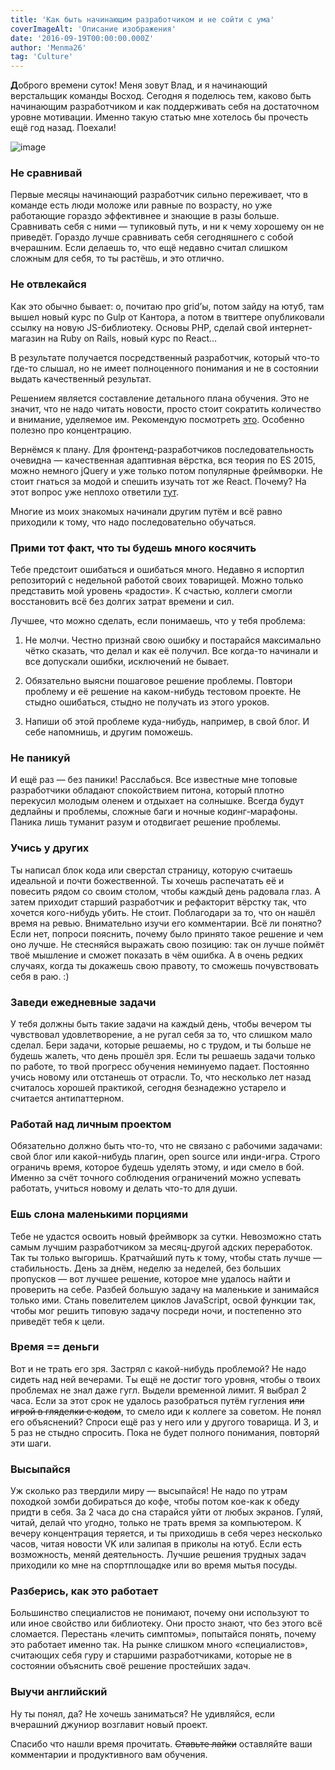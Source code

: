 ```yaml
---
title: 'Как быть начинающим разработчиком и не сойти с ума'
coverImageAlt: 'Описание изображения'
date: '2016-09-19T00:00:00.000Z'
author: 'Menma26'
tag: 'Culture'
---
```




**Д**оброго времени суток! Меня зовут Влад, и я начинающий верстальщик команды Восход. Сегодня я поделюсь тем, каково быть начинающим разработчиком и как поддерживать себя на достаточном уровне мотивации. Именно такую статью мне хотелось бы прочесть ещё год назад. Поехали!

![image](/images/fry.jpeg)

### Не сравнивай

Первые месяцы начинающий разработчик сильно переживает, что в команде есть люди моложе или равные по возрасту, но уже работающие гораздо эффективнее и знающие в разы больше. Сравнивать себя с ними — тупиковый путь, и ни к чему хорошему он не приведёт. Гораздо лучше сравнивать себя сегодняшнего с собой вчерашним. Если делаешь то, что ещё недавно считал слишком сложным для себя, то ты растёшь, и это отлично.

### Не отвлекайся

Как это обычно бывает: о, почитаю про grid’ы, потом зайду на ютуб, там вышел новый курс по Gulp от Кантора, а потом в твиттере опубликовали ссылку на новую JS-библиотеку. Основы PHP, сделай свой интернет-магазин на Ruby on Rails, новый курс по React…

В результате получается посредственный разработчик, который что-то где-то слышал, но не имеет полноценного понимания и не в состоянии выдать качественный результат.

Решением является составление детального плана обучения. Это не значит, что не надо читать новости, просто стоит сократить количество и внимание, уделяемое им. Рекомендую посмотреть [это](http://www.niceandeasy.me/daily/news-is-shit). Особенно полезно про концентрацию.

Вернёмся к плану. Для фронтенд-разработчиков последовательность очевидна — качественная адаптивная вёрстка, вся теория по ES 2015, можно немного jQuery и уже только потом популярные фреймворки. Не стоит гнаться за модой и спешить изучать тот же React. Почему? На этот вопрос уже неплохо ответили [тут](https://snipcart.com/blog/learn-vanilla-javascript-before-using-js-frameworks).

Многие из моих знакомых начинали другим путём и всё равно приходили к тому, что надо последовательно обучаться.

### Прими тот факт, что ты будешь много косячить

Тебе предстоит ошибаться и ошибаться много. Недавно я испортил репозиторий с недельной работой своих товарищей. Можно только представить мой уровень «радости». К счастью, коллеги смогли восстановить всё без долгих затрат времени и сил.

Лучшее, что можно сделать, если понимаешь, что у тебя проблема:

1. Не молчи. Честно признай свою ошибку и постарайся максимально чётко сказать, что делал и как её получил. Все когда-то начинали и все допускали ошибки, исключений не бывает.

2. Обязательно выясни пошаговое решение проблемы. Повтори проблему и её решение на каком-нибудь тестовом проекте. Не стыдно ошибаться, стыдно не получать из этого уроков.

3. Напиши об этой проблеме куда-нибудь, например, в свой блог. И себе напомнишь, и другим поможешь.

### Не паникуй

И ещё раз — без паники! Расслабься. Все известные мне топовые разработчики обладают спокойствием питона, который плотно перекусил молодым оленем и отдыхает на солнышке. Всегда будут дедлайны и проблемы, сложные баги и ночные кодинг-марафоны. Паника лишь туманит разум и отодвигает решение проблемы.

### Учись у других

Ты написал блок кода или сверстал страницу, которую считаешь идеальной и почти божественной. Ты хочешь распечатать её и повесить рядом со своим столом, чтобы каждый день радовала глаз. А затем приходит старший разработчик и рефакторит вёрстку так, что хочется кого-нибудь убить. Не стоит. Поблагодари за то, что он нашёл время на ревью. Внимательно изучи его комментарии. Всё ли понятно? Если нет, попроси пояснить, почему было принято такое решение и чем оно лучше. Не стесняйся выражать свою позицию: так он лучше поймёт твоё мышление и сможет показать в чём ошибка. А в очень редких случаях, когда ты докажешь свою правоту, то сможешь почувствовать себя в раю. :)

### Заведи ежедневные задачи

У тебя должны быть такие задачи на каждый день, чтобы вечером ты чувствовал удовлетворение, а не ругал себя за то, что слишком мало сделал. Бери задачи, которые решаемы, но с трудом, и ты больше не будешь жалеть, что день прошёл зря. Если ты решаешь задачи только по работе, то твой прогресс обучения неминуемо падает. Постоянно учись новому или отстанешь от отрасли. То, что несколько лет назад считалось хорошей практикой, сегодня безнадежно устарело и считается антипаттерном.

### Работай над личным проектом

Обязательно должно быть что-то, что не связано с рабочими задачами: свой блог или какой-нибудь плагин, open source или инди-игра. Строго ограничь время, которое будешь уделять этому, и иди смело в бой. Именно за счёт точного соблюдения ограничений можно успевать работать, учиться новому и делать что-то для души.

### Ешь слона маленькими порциями

Тебе не удастся освоить новый фреймворк за сутки. Невозможно стать самым лучшим разработчиком за месяц-другой адских переработок. Так ты только выгоришь. Кратчайший путь к тому, чтобы стать лучше — стабильность. День за днём, неделю за неделей, без больших пропусков — вот лучшее решение, которое мне удалось найти и проверить на себе. Разбей большую задачу на маленькие и занимайся только ими. Стань повелителем циклов JavaScript, освой функции так, чтобы мог решить типовую задачу посреди ночи, и постепенно это приведёт тебя к цели.

### Время == деньги

Вот и не трать его зря. Застрял с какой-нибудь проблемой? Не надо сидеть над ней вечерами. Ты ещё не достиг того уровня, чтобы о твоих проблемах не знал даже гугл. Выдели временной лимит. Я выбрал 2 часа. Если за этот срок не удалось разобраться путём гугления <s>или игрой в гляделки с кодом</s>, то смело иди к коллеге за советом. Не понял его объяснений? Спроси ещё раз у него или у другого товарища. И 3, и 5 раз не стыдно спросить. Пока не будет полного понимания, повторяй эти шаги.

### Высыпайся

Уж сколько раз твердили миру — высыпайся! Не надо по утрам походкой зомби добираться до кофе, чтобы потом кое-как к обеду придти в себя. За 2 часа до сна старайся уйти от любых экранов. Гуляй, читай, делай что угодно, только не трать время за компьютером. К вечеру концентрация теряется, и ты приходишь в себя через несколько часов, читая новости VK или залипая в приколы на ютуб. Если есть возможность, меняй деятельность. Лучшие решения трудных задач приходили ко мне на спортплощадке или во время мытья посуды.

### Разберись, как это работает

Большинство специалистов не понимают, почему они используют то или иное свойство или библиотеку. Они просто знают, что без этого всё сломается. Перестань «лечить симптомы», попытайся понять, почему это работает именно так. На рынке слишком много «специалистов», считающих себя гуру и старшими разработчиками, которые не в состоянии объяснить своё решение простейших задач.

### Выучи английский

Ну ты понял, да? Не хочешь заниматься? Не удивляйся, если вчерашний джуниор возглавит новый проект.

Спасибо что нашли время прочитать. <s>Ставьте лайки</s> оставляйте ваши комментарии и продуктивного вам обучения.
